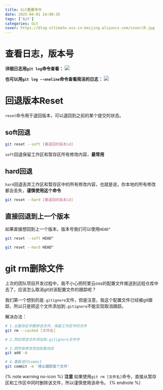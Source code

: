 ```yaml
---
title: Git重要命令
date: 2025-04-01 14:00:35
tags: ['Git']
categories: Git
cover: https://blog-ultimate.oss-cn-beijing.aliyuncs.com/cover/R.jpg
---
```


# 查看日志，版本号
**详细日志用`git log`命令查看：**
![](https://blog-ultimate.oss-cn-beijing.aliyuncs.com/article-image/Snipaste_2025-04-03_19-44-50.png)

**也可以用`git log --oneline`命令查看简洁的日志：**
![](https://blog-ultimate.oss-cn-beijing.aliyuncs.com/article-image/Snipaste_2025-04-03_19-20-42.png)


# 回退版本Reset
`reset`命令用于退回版本，可以退回到之前的某个提交的状态。

## soft回退
```bash
git reset --soft [要退回的版本id]
```
`soft`回退保留工作区和暂存区所有修改内容，**最常用**

## hard回退
`hard`回退丢弃工作区和暂存区中的所有修改内容，也就是说，你本地的所有修改都会丢失，**谨慎使用这个命令**
```bash
git reset --hard [要退回的版本id]
```

## 直接回退到上一个版本
如果直接想回到上一个版本，版本号我们可以使用`HEAD^`
```bash
git reset --soft HEAD^

git reset --hard HEAD^
```

# git rm删除文件
上次的团队项目开发过程中，我不小心把阿里云oss的配置文件推送到远程仓库中去了，应该怎么取消git对该配置文件的跟踪呢？

我们第一个想到的是`.gitignore`文件，但是注意，我这个配置文件已经被git跟踪，所以只是把这个文件添加到`.gitignore`不能实现取消跟踪。

解决办法：
```bash
# 1.从暂存区中删除该文件，保留工作区中的文件
git rm --cached [文件名]

# 2.然后把该文件添加到.gitignore文件中

# 3.把所有修改添加到暂存区
git add -A

# 4.重新进行commit
git commit -m '停止跟踪某个文件'
```
{% note warning no-icon %}
**注意**
如果使用`git rm [文件名]`命令，直接从暂存区和工作区中同时删除该文件，所以谨慎使用该命令。
{% endnote %}

